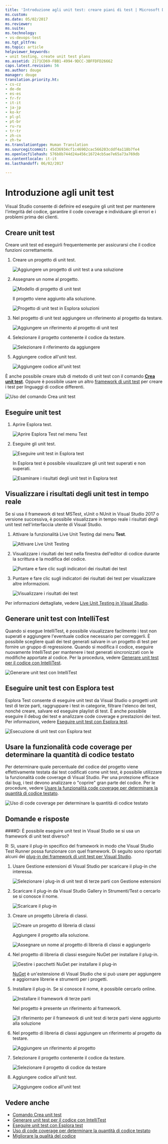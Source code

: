 ```yaml
---
title: 'Introduzione agli unit test: creare piani di test | Microsoft Docs'
ms.custom: 
ms.date: 05/02/2017
ms.reviewer: 
ms.suite: 
ms.technology:
- vs-devops-test
ms.tgt_pltfrm: 
ms.topic: article
helpviewer_keywords:
- unit testing, create unit test plans
ms.assetid: 2171CD69-FBB1-4994-9DCC-3BFFDFD26662
caps.latest.revision: 56
ms.author: douge
manager: douge
translation.priority.ht:
- cs-cz
- de-de
- es-es
- fr-fr
- it-it
- ja-jp
- ko-kr
- pl-pl
- pt-br
- ru-ru
- tr-tr
- zh-cn
- zh-tw
ms.translationtype: Human Translation
ms.sourcegitcommit: 45d36934cf1c46902cac566203cddf4a118b7fe4
ms.openlocfilehash: 576b8b744d24a456c16724cb5ae7e65a73a769db
ms.contentlocale: it-it
ms.lasthandoff: 06/02/2017

---
```

# <a name="get-started-with-unit-testing"></a>Introduzione agli unit test

Visual Studio consente di definire ed eseguire gli unit test per mantenere l'integrità del codice, garantire il code coverage e individuare gli errori e i problemi prima dei clienti.

<a name="create-tests"></a>
## <a name="create-unit-tests"></a>Creare unit test

Creare unit test ed eseguirli frequentemente per assicurarsi che il codice funzioni correttamente.

1. Creare un progetto di unit test.
        
   ![Aggiungere un progetto di unit test a una soluzione](media/createunittest1.png)
    
1. Assegnare un nome al progetto.
        
   ![Modello di progetto di unit test](media/createunittest2.png)
  
   Il progetto viene aggiunto alla soluzione.
    
   ![Progetto di unit test in Esplora soluzioni](media/createunittest5.png)
    
1. Nel progetto di unit test aggiungere un riferimento al progetto da testare.
        
   ![Aggiungere un riferimento al progetto di unit test](media/createunittest6.png)
    
1. Selezionare il progetto contenente il codice da testare.
        
   ![Selezionare il riferimento da aggiungere](media/createunittest7.png)
    
1. Aggiungere codice all'unit test.

   ![Aggiungere codice all'unit test](media/createunittest8.png) 

È anche possibile creare stub di metodo di unit test con il comando [**Crea unit test**](create-unit-tests-menu.md).
Oppure è possibile usare un altro [framework di unit test](#frameworks) per creare i test per linguaggi di codice differenti.

![Uso del comando Crea unit test](media/createunittestcommand2.png)

## <a name="run-unit-tests"></a>Eseguire unit test

1. Aprire Esplora test.
        
   ![Aprire Esplora Test nel menu Test](media/rununittest1.png) 

1. Eseguire gli unit test.
        
   ![Eseguire unit test in Esplora test](media/rununittest2.png) 

   In Esplora test è possibile visualizzare gli unit test superati e non superati.
      
   ![Esaminare i risultati degli unit test in Esplora test](media/rununittest3.png) 

## <a name="view-live-unit-test-results"></a>Visualizzare i risultati degli unit test in tempo reale

Se si usa il framework di test MSTest, xUnit o NUnit in Visual Studio 2017 o versione successiva, è possibile visualizzare in tempo reale i risultati degli unit test nell'interfaccia utente di Visual Studio.

1. Attivare la funzionalità Live Unit Testing dal menu **Test**.

   ![Attivare Live Unit Testing](media/live-test-results-start.png) 

1. Visualizzare i risultati dei test nella finestra dell'editor di codice durante la scrittura e la modifica del codice.

   ![Puntare e fare clic sugli indicatori dei risultati dei test](media/live-test-results-ui.png) 

1. Puntare e fare clic sugli indicatori dei risultati dei test per visualizzare altre informazioni.

   ![Visualizzare i risultati dei test](media/live-test-results-details.png) 

Per informazioni dettagliate, vedere [Live Unit Testing in Visual Studio](https://blogs.msdn.microsoft.com/visualstudio/2016/11/18/live-unit-testing-visual-studio-2017-rc/).

<a name="intellitest"></a>
## <a name="generate-unit-tests-with-intellitest"></a>Generare unit test con IntelliTest

Quando si esegue IntelliTest, è possibile visualizzare facilmente i test non superati e aggiungere l'eventuale codice necessario per correggerli. È possibile scegliere quali dei test generati salvare in un progetto di test per fornire un gruppo di regressione. Quando si modifica il codice, eseguire nuovamente IntelliTest per mantenere i test generati sincronizzati con le modifiche apportate al codice. Per la procedura, vedere [Generare unit test per il codice con IntelliTest](https://docs.microsoft.com/visualstudio/test/generate-unit-tests-for-your-code-with-intellitest).

![Generare unit test con IntelliTest](media/intellitest.png)

<a name="unit-tests"></a>
## <a name="run-unit-tests-with-test-explorer"></a>Eseguire unit test con Esplora test

Esplora Test consente di eseguire unit test da Visual Studio o progetti unit test di terze parti, raggruppare i test in categorie, filtrare l'elenco dei test, nonché creare, salvare ed eseguire playlist di test. È anche possibile eseguire il debug dei test e analizzare code coverage e prestazioni dei test. Per informazioni, vedere [Eseguire unit test con Esplora test](https://docs.microsoft.com/visualstudio/test/run-unit-tests-with-test-explorer).

![Esecuzione di unit test con Esplora test](media/testexplorer.png)

<a name="code-coverage"></a>
## <a name="use-code-coverage-to-determine-how-much-code-is-being-tested"></a>Usare la funzionalità code coverage per determinare la quantità di codice testato

Per determinare quale percentuale del codice del progetto viene effettivamente testata dai test codificati come unit test, è possibile utilizzare la funzionalità code coverage di Visual Studio. Per una protezione efficace dai bug, i test devono analizzare o "coprire" gran parte del codice. Per le procedure, vedere [Usare la funzionalità code coverage per determinare la quantità di codice testato](https://docs.microsoft.com/visualstudio/test/using-code-coverage-to-determine-how-much-code-is-being-tested).

![Uso di code coverage per determinare la quantità di codice testato](media/codecoverage.png)

## <a name="q--a"></a>Domande e risposte

<!-- BEGINSECTION class="m-qanda" -->

<a name="frameworks"></a>
####D: È possibile eseguire unit test in Visual Studio se si usa un framework di unit test diverso?

R: Sì, usare il plug-in specifico del framework in modo che Visual Studio Test Runner possa funzionare con quel framework. Di seguito sono riportati alcuni dei [plug-in dei framework di unit test per Visual Studio](http://go.microsoft.com/fwlink/?LinkID=246630).

1. Usare Gestione estensioni di Visual Studio per scaricare il plug-in che interessa.
        
   ![Selezionare i plug-in di unit test di terze parti con Gestione estensioni](media/install3rdpartyunittestframeworks1.png) 

1. Scaricare il plug-in da Visual Studio Gallery in Strumenti/Test o cercarlo se si conosce il nome.
        
   ![Scaricare il plug-in](media/install3rdpartyunittestframeworks2.png) 

1. Creare un progetto Libreria di classi.
        
   ![Creare un progetto di libreria di classi](media/create3rdpartyunittest1.png) 

   Aggiungere il progetto alla soluzione.
    
   ![Assegnare un nome al progetto di libreria di classi e aggiungerlo](media/create3rdpartyunittest3.png) 

1. Nel progetto di libreria di classi eseguire NuGet per installare il plug-in.

   ![Gestire i pacchetti NuGet per installare il plug-in](media/create3rdpartyunittest3a.png) 

   [NuGet](https://www.nuget.org/) è un'estensione di Visual Studio che si può usare per aggiungere e aggiornare librerie e strumenti per i progetti.

1. Installare il plug-in. Se si conosce il nome, è possibile cercarlo online.

   ![Installare il framework di terze parti](media/create3rdpartyunittest4.png) 

   Nel progetto è presente un riferimento al framework.
        
   ![Il riferimento per il framework di unit test di terze parti viene aggiunto alla soluzione](media/create3rdpartyunittest6.png) 

1. Nel progetto di libreria di classi aggiungere un riferimento al progetto da testare.
        
   ![Aggiungere un riferimento al progetto](media/createunittest6.png) 

1. Selezionare il progetto contenente il codice da testare.
        
   ![Selezionare il progetto di codice da testare](media/createunittest7.png) 

1. Aggiungere codice all'unit test.

   ![Aggiungere codice all'unit test](media/create3rdpartyunittest7.png)   

<!-- ENDSECTION -->

## <a name="see-also"></a>Vedere anche

* [Comando Crea unit test](create-unit-tests-menu.md)
* [Generare unit test per il codice con IntelliTest](generate-unit-tests-for-your-code-with-intellitest.md)
* [Eseguire unit test con Esplora test](run-unit-tests-with-test-explorer.md)
* [Uso di code coverage per determinare la quantità di codice testato](using-code-coverage-to-determine-how-much-code-is-being-tested.md)
* [Migliorare la qualità del codice](improve-code-quality.md)

